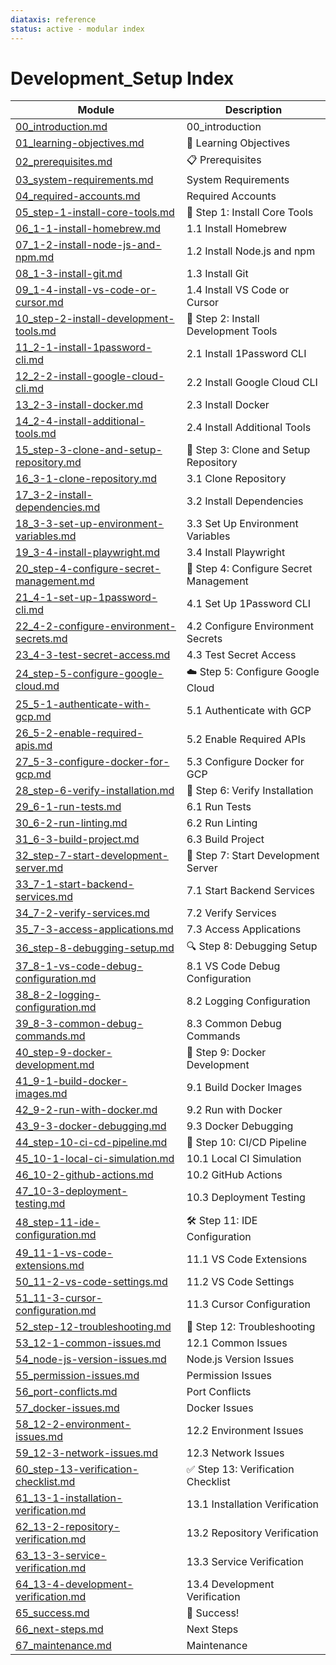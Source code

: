 ```yaml
---
diataxis: reference
status: active - modular index
---
```


# Development_Setup Index

| Module | Description |
|--------|-------------|
| [00_introduction.md](00_introduction.md) | 00_introduction |
| [01_learning-objectives.md](01_learning-objectives.md) | 🎯 Learning Objectives |
| [02_prerequisites.md](02_prerequisites.md) | 📋 Prerequisites |
| [03_system-requirements.md](03_system-requirements.md) | System Requirements |
| [04_required-accounts.md](04_required-accounts.md) | Required Accounts |
| [05_step-1-install-core-tools.md](05_step-1-install-core-tools.md) | 🚀 Step 1: Install Core Tools |
| [06_1-1-install-homebrew.md](06_1-1-install-homebrew.md) | 1.1 Install Homebrew |
| [07_1-2-install-node-js-and-npm.md](07_1-2-install-node-js-and-npm.md) | 1.2 Install Node.js and npm |
| [08_1-3-install-git.md](08_1-3-install-git.md) | 1.3 Install Git |
| [09_1-4-install-vs-code-or-cursor.md](09_1-4-install-vs-code-or-cursor.md) | 1.4 Install VS Code or Cursor |
| [10_step-2-install-development-tools.md](10_step-2-install-development-tools.md) | 🔧 Step 2: Install Development Tools |
| [11_2-1-install-1password-cli.md](11_2-1-install-1password-cli.md) | 2.1 Install 1Password CLI |
| [12_2-2-install-google-cloud-cli.md](12_2-2-install-google-cloud-cli.md) | 2.2 Install Google Cloud CLI |
| [13_2-3-install-docker.md](13_2-3-install-docker.md) | 2.3 Install Docker |
| [14_2-4-install-additional-tools.md](14_2-4-install-additional-tools.md) | 2.4 Install Additional Tools |
| [15_step-3-clone-and-setup-repository.md](15_step-3-clone-and-setup-repository.md) | 📁 Step 3: Clone and Setup Repository |
| [16_3-1-clone-repository.md](16_3-1-clone-repository.md) | 3.1 Clone Repository |
| [17_3-2-install-dependencies.md](17_3-2-install-dependencies.md) | 3.2 Install Dependencies |
| [18_3-3-set-up-environment-variables.md](18_3-3-set-up-environment-variables.md) | 3.3 Set Up Environment Variables |
| [19_3-4-install-playwright.md](19_3-4-install-playwright.md) | 3.4 Install Playwright |
| [20_step-4-configure-secret-management.md](20_step-4-configure-secret-management.md) | 🔐 Step 4: Configure Secret Management |
| [21_4-1-set-up-1password-cli.md](21_4-1-set-up-1password-cli.md) | 4.1 Set Up 1Password CLI |
| [22_4-2-configure-environment-secrets.md](22_4-2-configure-environment-secrets.md) | 4.2 Configure Environment Secrets |
| [23_4-3-test-secret-access.md](23_4-3-test-secret-access.md) | 4.3 Test Secret Access |
| [24_step-5-configure-google-cloud.md](24_step-5-configure-google-cloud.md) | ☁️ Step 5: Configure Google Cloud |
| [25_5-1-authenticate-with-gcp.md](25_5-1-authenticate-with-gcp.md) | 5.1 Authenticate with GCP |
| [26_5-2-enable-required-apis.md](26_5-2-enable-required-apis.md) | 5.2 Enable Required APIs |
| [27_5-3-configure-docker-for-gcp.md](27_5-3-configure-docker-for-gcp.md) | 5.3 Configure Docker for GCP |
| [28_step-6-verify-installation.md](28_step-6-verify-installation.md) | 🧪 Step 6: Verify Installation |
| [29_6-1-run-tests.md](29_6-1-run-tests.md) | 6.1 Run Tests |
| [30_6-2-run-linting.md](30_6-2-run-linting.md) | 6.2 Run Linting |
| [31_6-3-build-project.md](31_6-3-build-project.md) | 6.3 Build Project |
| [32_step-7-start-development-server.md](32_step-7-start-development-server.md) | 🚀 Step 7: Start Development Server |
| [33_7-1-start-backend-services.md](33_7-1-start-backend-services.md) | 7.1 Start Backend Services |
| [34_7-2-verify-services.md](34_7-2-verify-services.md) | 7.2 Verify Services |
| [35_7-3-access-applications.md](35_7-3-access-applications.md) | 7.3 Access Applications |
| [36_step-8-debugging-setup.md](36_step-8-debugging-setup.md) | 🔍 Step 8: Debugging Setup |
| [37_8-1-vs-code-debug-configuration.md](37_8-1-vs-code-debug-configuration.md) | 8.1 VS Code Debug Configuration |
| [38_8-2-logging-configuration.md](38_8-2-logging-configuration.md) | 8.2 Logging Configuration |
| [39_8-3-common-debug-commands.md](39_8-3-common-debug-commands.md) | 8.3 Common Debug Commands |
| [40_step-9-docker-development.md](40_step-9-docker-development.md) | 🐳 Step 9: Docker Development |
| [41_9-1-build-docker-images.md](41_9-1-build-docker-images.md) | 9.1 Build Docker Images |
| [42_9-2-run-with-docker.md](42_9-2-run-with-docker.md) | 9.2 Run with Docker |
| [43_9-3-docker-debugging.md](43_9-3-docker-debugging.md) | 9.3 Docker Debugging |
| [44_step-10-ci-cd-pipeline.md](44_step-10-ci-cd-pipeline.md) | 🔄 Step 10: CI/CD Pipeline |
| [45_10-1-local-ci-simulation.md](45_10-1-local-ci-simulation.md) | 10.1 Local CI Simulation |
| [46_10-2-github-actions.md](46_10-2-github-actions.md) | 10.2 GitHub Actions |
| [47_10-3-deployment-testing.md](47_10-3-deployment-testing.md) | 10.3 Deployment Testing |
| [48_step-11-ide-configuration.md](48_step-11-ide-configuration.md) | 🛠️ Step 11: IDE Configuration |
| [49_11-1-vs-code-extensions.md](49_11-1-vs-code-extensions.md) | 11.1 VS Code Extensions |
| [50_11-2-vs-code-settings.md](50_11-2-vs-code-settings.md) | 11.2 VS Code Settings |
| [51_11-3-cursor-configuration.md](51_11-3-cursor-configuration.md) | 11.3 Cursor Configuration |
| [52_step-12-troubleshooting.md](52_step-12-troubleshooting.md) | 🔧 Step 12: Troubleshooting |
| [53_12-1-common-issues.md](53_12-1-common-issues.md) | 12.1 Common Issues |
| [54_node-js-version-issues.md](54_node-js-version-issues.md) | Node.js Version Issues |
| [55_permission-issues.md](55_permission-issues.md) | Permission Issues |
| [56_port-conflicts.md](56_port-conflicts.md) | Port Conflicts |
| [57_docker-issues.md](57_docker-issues.md) | Docker Issues |
| [58_12-2-environment-issues.md](58_12-2-environment-issues.md) | 12.2 Environment Issues |
| [59_12-3-network-issues.md](59_12-3-network-issues.md) | 12.3 Network Issues |
| [60_step-13-verification-checklist.md](60_step-13-verification-checklist.md) | ✅ Step 13: Verification Checklist |
| [61_13-1-installation-verification.md](61_13-1-installation-verification.md) | 13.1 Installation Verification |
| [62_13-2-repository-verification.md](62_13-2-repository-verification.md) | 13.2 Repository Verification |
| [63_13-3-service-verification.md](63_13-3-service-verification.md) | 13.3 Service Verification |
| [64_13-4-development-verification.md](64_13-4-development-verification.md) | 13.4 Development Verification |
| [65_success.md](65_success.md) | 🎉 Success! |
| [66_next-steps.md](66_next-steps.md) | Next Steps |
| [67_maintenance.md](67_maintenance.md) | Maintenance |
